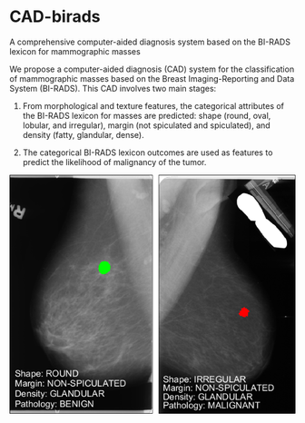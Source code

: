 # CAD-birads
A comprehensive computer-aided diagnosis system based on the BI-RADS lexicon for mammographic masses

We propose a computer-aided diagnosis (CAD) system for the classification of mammographic masses based on the Breast Imaging-Reporting and Data System (BI-RADS). This CAD involves two main stages:

1. From morphological and texture features, the categorical attributes of the BI-RADS lexicon for masses are predicted: shape (round, oval, lobular, and irregular), margin (not spiculated and spiculated), and density (fatty, glandular, dense).

2. The categorical BI-RADS lexicon outcomes are used as features to predict the likelihood of malignancy of the tumor. 

![picture alt](https://github.com/wgomezf/CAD-birads/blob/master/cad.png "CAD")

